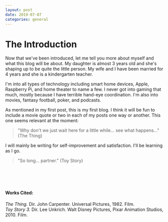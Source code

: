```yaml
---
layout: post
date: 2019-07-07
categories: general
---
```


<div class="blurb">
  <h1>The Introduction</h1> 
</div><!-- /.blurb -->

Now that we've been introduced, let me tell you more about myself and what this blog will be about. My daughter is almost 3 years old and she's shaping up to be quite the little person. My wife and I have been married for 4 years and she is a kindergarten teacher. 

I'm into all types of technology including smart home devices, Apple, Raspberry Pi, and home theater to name a few. I never got into gaming that much, mostly because I have terrible hand-eye coordination. I'm also into movies, fantasy football, poker, and podcasts.

As mentioned in my first post, this is my first blog. I think it will be fun to include a movie quote or two in each of my posts one way or another. This one seems relevant at the moment: 

> "Why don't we just wait here for a little while... see what happens..." (The Thing)

I will mainly be writing for self-improvement and satisfaction. I'll be learning as I go. 

> "So long... partner." (Toy Story)

<br><br><br>
#### Works Cited:
*The Thing.* Dir. John Carpenter. Universal Pictures, 1982. Film.<br>
*Toy Story 3.* Dir. Lee Unkrich.  Walt Disney Pictures, Pixar Animation Studios, 2010. Film.

